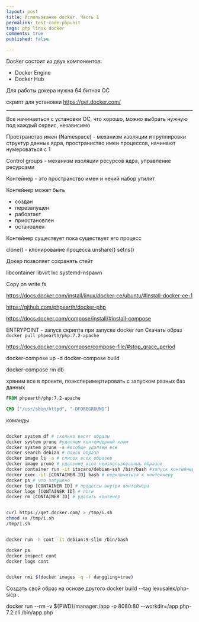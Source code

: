 ```yaml
---
layout: post
title: Использвание docker. Часть 1
permalink: test-code-phpunit
tags: php linux docker
comments: true
published: false

---
```


Docker  состоит из двух компонентов:
- Docker Engine
- Docker Hub

Для работы докера нужна 64 битная ОС

скрипт для установки https://get.docker.com/

----------------

Все начинаеться с установки ОС, что хорошо, можно выбрать нужную под каждый сервис, независимо

Пространство имен (Namespace) - механизм изоляции и группировки структур данных ядра, пространиство
имен процессов, начинают нумероваться с 1

Control groups - механизм изоляции ресурсов ядра, управление ресурсами

Контейнер - это пространство имен и некий набор утилит

Контейнер может быть
- создан
- перезапущен
- рабоатает
- приостановлен
- остановлен

Контейнер существует пока существует его процесс

clone() - клонирование процесса
unshare()
setns()

Докер позволяет сохранять стейт

libcontainer
libvirt
lxc
systemd-nspawn

Copy on write fs

https://docs.docker.com/install/linux/docker-ce/ubuntu/#install-docker-ce-1

https://github.com/phpearth/docker-php

https://docs.docker.com/compose/install/#install-compose

ENTRYPOINT - запуск скрипта при запуске docker run
Скачать образ `docker pull phpearth/php:7.2-apache`


https://docs.docker.com/compose/compose-file/#stop_grace_period

docker-compose up -d
docker-compose build

docker-compose rm db


хрвним все в проекте, поэксперимертировать с запуском разных баз данных
~~~dockerfile
FROM phpearth/php:7.2-apache

CMD ["/usr/sbin/httpd", "-DFOREGROUND"]

~~~

команды

~~~bash

docker system df # сколько весят образы
docker system prune #удаляем контейнерный хлам
docker system prune -a #вообще удаляем все
docker search debian # поиск образа
docker image ls -a # список всех образов
docker image prune # удаление всех неизпользованныъ образов
docker container run -it itscaro/debian-ssh /bin/bash #запуск контейнера и выполнения внутри его команды
docker exec -it [CONTAINER ID] bash # подключиться к контейнеру
docker ps # что запущено
docker top [CONTAINER ID] # процессы внутри контейнера
docker logs [CONTAINER ID] # логи
docker rm [CONTAINER ID] # удалить контенер


curl https://get.docker.com/ > /tmp/i.sh
chmod +x /tmp/i.sh
/tmp/i.sh


docker run -h cont -it debian:9-slim /bin/bash

docker ps
docker inspect cont
docker logs cont


docker rmi $(docker images -q -f danggling=true)
~~~

Создать свой образ на основе другого docker build --tag lexusalex/php-sicp .

docker run --rm -v ${PWD}/manager:/app -p 8080:80 --workdir=/app php-7.2:cli /bin/app.php
